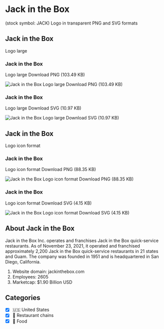 # Jack in the Box
 (stock symbol: JACK) Logo in transparent PNG and SVG formats

## Jack in the Box
 Logo large

### Jack in the Box
 Logo large Download PNG (103.49 KB)

![Jack in the Box
 Logo large Download PNG (103.49 KB)](/img/orig/JACK_BIG-be495b4e.png)

### Jack in the Box
 Logo large Download SVG (10.97 KB)

![Jack in the Box
 Logo large Download SVG (10.97 KB)](/img/orig/JACK_BIG-13b819fb.svg)

## Jack in the Box
 Logo icon format

### Jack in the Box
 Logo icon format Download PNG (88.35 KB)

![Jack in the Box
 Logo icon format Download PNG (88.35 KB)](/img/orig/JACK-e029f5d5.png)

### Jack in the Box
 Logo icon format Download SVG (4.15 KB)

![Jack in the Box
 Logo icon format Download SVG (4.15 KB)](/img/orig/JACK-ff617d5f.svg)

## About Jack in the Box


Jack in the Box Inc. operates and franchises Jack in the Box quick-service restaurants. As of November 23, 2021, it operated and franchised approximately 2,200 Jack in the Box quick-service restaurants in 21 states and Guam. The company was founded in 1951 and is headquartered in San Diego, California.

1. Website domain: jackinthebox.com
2. Employees: 2605
3. Marketcap: $1.90 Billion USD


## Categories
- [x] 🇺🇸 United States
- [x] 🍔 Restaurant chains
- [x] 🍴 Food
